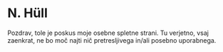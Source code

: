 # N. Hüll

Pozdrav, tole je poskus moje osebne spletne strani.
Tu verjetno, vsaj zaenkrat, ne bo moč najti nič pretresljivega in/ali posebno uporabnega.
